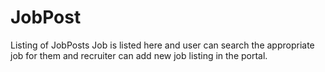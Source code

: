 # JobPost
Listing of JobPosts
Job is listed here and user can search the appropriate job for them and recruiter can add new job listing in the portal.
